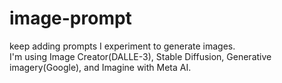 # image-prompt
keep adding prompts I experiment to generate images.    
I'm using Image Creator(DALLE-3), Stable Diffusion, Generative imagery(Google), and Imagine with Meta AI.  


